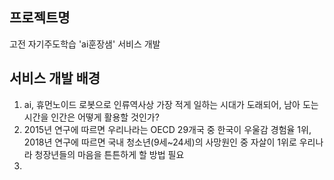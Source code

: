 ## 프로젝트명
  고전 자기주도학습 'ai훈장샘' 서비스 개발 

## 서비스 개발 배경
  1. ai, 휴먼노이드 로봇으로 인류역사상 가장 적게 일하는 시대가 도래되어, 남아 도는 시간을 인간은 어떻게 활용할 것인가?
  2. 2015년 연구에 따르면 우리나라는 OECD 29개국 중 한국이 우울감 경험율 1위, 2018년 연구에 따르면 국내 청소년(9세~24세)의 사망원인 중 자살이 1위로 우리나라 청장년들의 마음을 튼튼하게 할 방법 필요
  3. 

